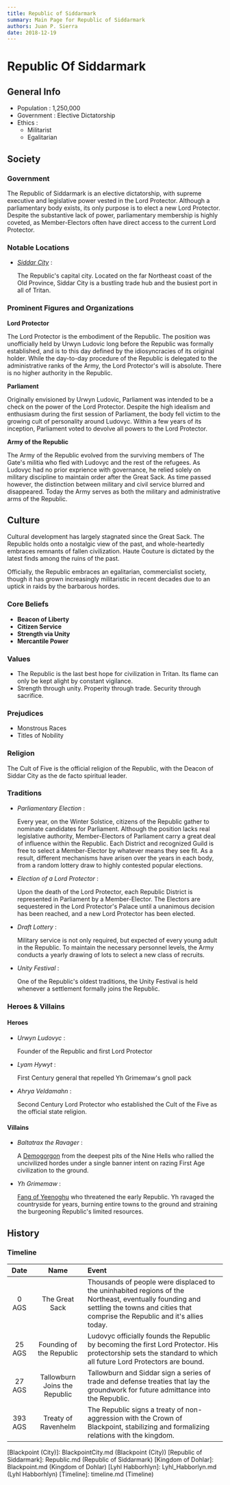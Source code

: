```yaml
---
title: Republic of Siddarmark
summary: Main Page for Republic of Siddarmark
authors: Juan P. Sierra
date: 2018-12-19
---
```


# Republic Of Siddarmark

## General Info

- Population : 1,250,000
- Government : Elective Dictatorship
- Ethics :
    - Militarist
    - Egalitarian

## Society

### Government

The Republic of Siddarmark is an elective dictatorship, with supreme executive and legislative power vested in the Lord Protector.
Although a parliamentary body exists, its only purpose is to elect a new Lord Protector. Despite the substantive lack of power, parliamentary membership is highly coveted, as Member-Electors often have direct access to the current Lord Protector.

### Notable Locations

- *[Siddar City][]* :

    The Republic's capital city. Located on the far Northeast coast of the Old Province, Siddar City is a bustling trade hub and the busiest port in all of Tritan.
    


### Prominent Figures and Organizations

**Lord Protector**

The Lord Protector is the embodiment of the Republic. The position was unofficially held by Urwyn Ludovic long before the Republic was formally established, and is to this day defined by the idiosyncracies of its original holder.
While the day-to-day procedure of the Republic is delegated to the administrative ranks of the Army, the Lord Protector's will is absolute. There is no higher authority in the Republic.

**Parliament**

Originally envisioned by Urwyn Ludovic, Parliament was intended to be a check on the power of the Lord Protector. Despite the high idealism and enthusiasm during the first session of Parliament, the body fell victim to the growing cult of personality around Ludovyc. Within a few years of its inception, Parliament voted to devolve all powers to the Lord Protector.

**Army of the Republic**

The Army of the Republic evolved from the surviving members of The Gate's militia who fled with Ludovyc and the rest of the refugees.
As Ludovyc had no prior exprience with governance, he relied solely on military discipline to maintain order after the Great Sack. As time passed however, the distinction between military and civil service blurred and disappeared. Today the Army serves as both the military and administrative arms of the Republic.



## Culture

Cultural development has largely stagnated since the Great Sack. The Republic holds onto a nostalgic view of the past, and whole-heartedly embraces remnants of fallen civilization. Haute Couture is dictated by the latest finds among the ruins of the past.

Officially, the Republic embraces an egalitarian, commercialist society, though it has grown increasingly militaristic in recent decades due to an uptick in raids by the barbarous hordes.

### Core Beliefs

- **Beacon of Liberty**
- **Citizen Service**
- **Strength via Unity**
- **Mercantile Power**
### Values

- The Republic is the last best hope for civilization in Tritan. Its flame can only be kept alight by constant vigilance.
- Strength through unity. Properity through trade. Security through sacrifice.
### Prejudices

- Monstrous Races
- Titles of Nobility
### Religion

The Cult of Five is the official religion of the Republic, with the Deacon of Siddar City as the de facto spiritual leader. 

### Traditions

- *Parliamentary Election* :

    Every year, on the Winter Solstice, citizens of the Republic gather to nominate candidates for Parliament. Although the position lacks real legislative authority, Member-Electors of Parliament carry a great deal of influence within the Republic. Each District and recognized Guild is free to select a Member-Elector by whatever means they see fit. As a result, different mechanisms have arisen over the years in each body, from a random lottery draw to highly contested popular elections.
    
- *Election of a Lord Protector* :

    Upon the death of the Lord Protector, each Republic District is represented in Parliament by a Member-Elector. The Electors are sequestered in the Lord Protector's Palace until a unanimous decision has been reached, and a new Lord Protector has been elected.
    
- *Draft Lottery* :

    Military service is not only required, but expected of every young adult in the Republic. To maintain the necessary personnel levels, the Army conducts a yearly drawing of lots to select a new class of recruits.
    
- *Unity Festival* :

    One of the Republic's oldest traditions, the Unity Festival is held whenever a settlement formally joins the Republic.
    


### Heroes & Villains

#### Heroes

- *Urwyn Ludovyc* :

    Founder of the Republic and first Lord Protector
    
- *Lyam Hywyt* :

    First Century general that repelled Yh Grimemaw's gnoll pack
    
- *Ahrya Veldamahn* :

    Second Century Lord Protector who established the Cult of the Five as the official state religion.
    


#### Villains

- *Baltatrax the Ravager* :

    A [Demogorgon](https://www.dndbeyond.com/monsters/demogorgon) from the deepest pits of the Nine Hells who rallied the uncivilized hordes under a single banner intent on razing First Age civilization to the ground.
    
- *Yh Grimemaw* :

    [Fang of Yeenoghu](https://www.dndbeyond.com/monsters/gnoll-fang-of-yeenoghu) who threatened the early Republic. Yh ravaged the countryside for years, burning entire towns to the ground and straining the burgeoning Republic's limited resources.
    


## History

### Timeline

Date | Name | Event
:---:|:----:|:----
0 AGS | The Great Sack | Thousands of people were displaced to the uninhabited regions of the Northeast, eventually founding and settling the towns and cities that comprise the Republic and it's allies today.
25 AGS | Founding of the Republic | Ludovyc officially founds the Republic by becoming the first Lord Protector. His protectorship sets the standard to which all future Lord Protectors are bound.
27 AGS | Tallowburn Joins the Republic | Tallowburn and Siddar sign a series of trade and defense treaties that lay the groundwork for future admittance into the Republic.
393 AGS | Treaty of Ravenhelm | The Republic signs a treaty of non-aggression with the Crown of Blackpoint, stabilizing and formalizing relations with the kingdom.


[Siddar City]: SiddarCity.md (Siddar City)
[Blackpoint (City)]: BlackpointCity.md (Blackpoint (City))
[Republic of Siddarmark]: Republic.md (Republic of Siddarmark)
[Kingdom of Dohlar]: Blackpoint.md (Kingdom of Dohlar)
[Lyhl Habborhlyn]: Lyhl_Habborlyn.md (Lyhl Habborhlyn)
[Timeline]: timeline.md (Timeline)